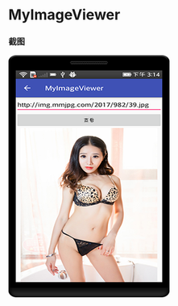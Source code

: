 # MyImageViewer

### 截图
![截图](https://github.com/BruceAnda/HMAndroid/blob/master/screenshot/day04/pic/pic3.png)